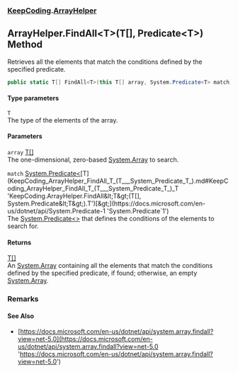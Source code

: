 ### [KeepCoding](KeepCoding.md 'KeepCoding').[ArrayHelper](KeepCoding_ArrayHelper.md 'KeepCoding.ArrayHelper')
## ArrayHelper.FindAll&lt;T&gt;(T[], Predicate&lt;T&gt;) Method
Retrieves all the elements that match the conditions defined by the specified predicate.  
```csharp
public static T[] FindAll<T>(this T[] array, System.Predicate<T> match);
```
#### Type parameters
<a name='KeepCoding_ArrayHelper_FindAll_T_(T___System_Predicate_T_)_T'></a>
`T`  
The type of the elements of the array.
  
#### Parameters
<a name='KeepCoding_ArrayHelper_FindAll_T_(T___System_Predicate_T_)_array'></a>
`array` [T](KeepCoding_ArrayHelper_FindAll_T_(T___System_Predicate_T_).md#KeepCoding_ArrayHelper_FindAll_T_(T___System_Predicate_T_)_T 'KeepCoding.ArrayHelper.FindAll&lt;T&gt;(T[], System.Predicate&lt;T&gt;).T')[[]](https://docs.microsoft.com/en-us/dotnet/api/System.Array 'System.Array')  
The one-dimensional, zero-based [System.Array](https://docs.microsoft.com/en-us/dotnet/api/System.Array 'System.Array') to search.
  
<a name='KeepCoding_ArrayHelper_FindAll_T_(T___System_Predicate_T_)_match'></a>
`match` [System.Predicate&lt;](https://docs.microsoft.com/en-us/dotnet/api/System.Predicate-1 'System.Predicate`1')[T](KeepCoding_ArrayHelper_FindAll_T_(T___System_Predicate_T_).md#KeepCoding_ArrayHelper_FindAll_T_(T___System_Predicate_T_)_T 'KeepCoding.ArrayHelper.FindAll&lt;T&gt;(T[], System.Predicate&lt;T&gt;).T')[&gt;](https://docs.microsoft.com/en-us/dotnet/api/System.Predicate-1 'System.Predicate`1')  
The [System.Predicate&lt;&gt;](https://docs.microsoft.com/en-us/dotnet/api/System.Predicate-1 'System.Predicate`1') that defines the conditions of the elements to search for.
  
#### Returns
[T](KeepCoding_ArrayHelper_FindAll_T_(T___System_Predicate_T_).md#KeepCoding_ArrayHelper_FindAll_T_(T___System_Predicate_T_)_T 'KeepCoding.ArrayHelper.FindAll&lt;T&gt;(T[], System.Predicate&lt;T&gt;).T')[[]](https://docs.microsoft.com/en-us/dotnet/api/System.Array 'System.Array')  
An [System.Array](https://docs.microsoft.com/en-us/dotnet/api/System.Array 'System.Array') containing all the elements that match the conditions defined by the specified predicate, if found; otherwise, an empty [System.Array](https://docs.microsoft.com/en-us/dotnet/api/System.Array 'System.Array').
### Remarks
#### See Also
- [https://docs.microsoft.com/en-us/dotnet/api/system.array.findall?view=net-5.0](https://docs.microsoft.com/en-us/dotnet/api/system.array.findall?view=net-5.0 'https://docs.microsoft.com/en-us/dotnet/api/system.array.findall?view=net-5.0')
